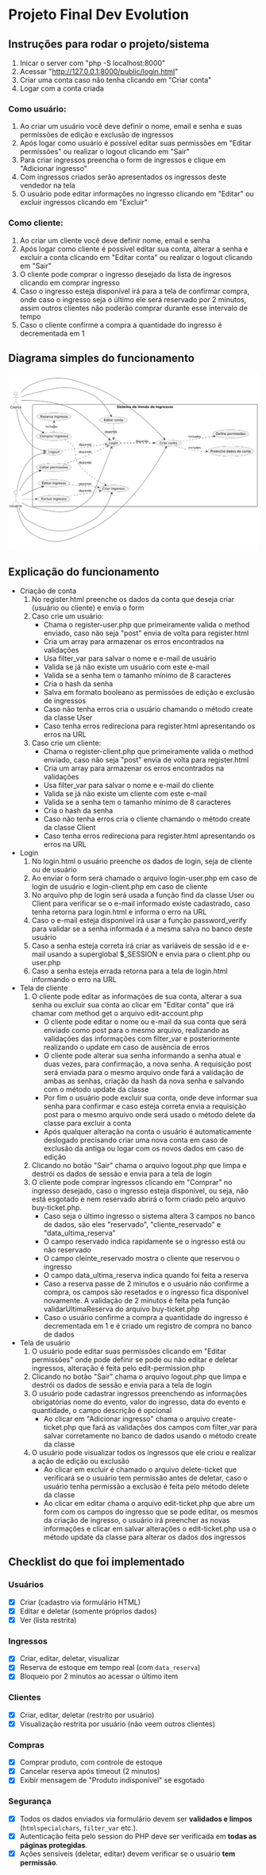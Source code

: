 # Projeto Final Dev Evolution

## Instruções para rodar o projeto/sistema
1. Inicar o server com "php -S localhost:8000"
2. Acessar "http://127.0.0.1:8000/public/login.html"
3. Criar uma conta caso não tenha clicando em "Criar conta"
4. Logar com a conta criada

### Como usuário:
1. Ao criar um usuário você deve definir o nome, email e senha e suas permissões de edição e exclusão de ingressos
2. Após logar como usuário é possível editar suas permissões em "Editar permissões" ou realizar o logout clicando em "Sair"
3. Para criar ingressos preencha o form de ingressos e clique em "Adicionar ingresso"
4. Com ingressos criados serão apresentados os ingressos deste vendedor na tela
5. O usuário pode editar informações no ingresso clicando em "Editar" ou excluir ingressos clicando em "Excluir"

### Como cliente:
1. Ao criar um cliente você deve definir nome, email e senha
2. Após logar como cliente é possível editar sua conta, alterar a senha e excluir a conta clicando em "Editar conta" ou realizar o logout clicando em "Sair"
3. O cliente pode comprar o ingresso desejado da lista de ingresos clicando em comprar ingresso
4. Caso o ingresso esteja disponível irá para a tela de confirmar compra, onde caso o ingresso seja o último ele será reservado por 2 minutos, assim outros clientes não poderão comprar durante esse intervalo de tempo
5. Caso o cliente confirme a compra a quantidade do ingresso é decrementada em 1

## Diagrama simples do funcionamento
![Diagrama de casos de uso](./img/diagrama.png)

## Explicação do funcionamento
- Criação de conta
    1. No register.html preenche os dados da conta que deseja criar (usuário ou cliente) e envia o form
    2. Caso crie um usuário:
        - Chama o register-user.php que primeiramente valida o method enviado, caso não seja "post" envia de volta para register.html
        - Cria um array para armazenar os erros encontrados na validações
        - Usa filter_var para salvar o nome e e-mail de usuário
        - Valida se já não existe um usuário com este e-mail
        - Valida se a senha tem o tamanho mínimo de 8 caracteres 
        - Cria o hash da senha
        - Salva em formato booleano as permissões de edição e exclusão de ingressos
        - Caso não tenha erros cria o usuário chamando o método create da classe User
        - Caso tenha erros redireciona para register.html apresentando os erros na URL
    3. Caso crie um cliente:
        - Chama o register-client.php que primeiramente valida o method enviado, caso não seja "post" envia de volta para register.html
        - Cria um array para armazenar os erros encontrados na validações
        - Usa filter_var para salvar o nome e e-mail do cliente
        - Valida se já não existe um cliente com este e-mail
        - Valida se a senha tem o tamanho mínimo de 8 caracteres 
        - Cria o hash da senha
        - Caso não tenha erros cria o cliente chamando o método create da classe Client
        - Caso tenha erros redireciona para register.html apresentando os erros na URL
- Login
    1. No login.html o usuário preenche os dados de login, seja de cliente ou de usuário 
    2. Ao enviar o form será chamado o arquivo login-user.php em caso de login de usuário e login-client.php em caso de cliente
    3. No arquivo php de login será usada a função find da classe User ou Client para verificar se o e-mail informado existe cadastrado, caso tenha retorna para login.html e informa o erro na URL
    4. Caso o e-mail esteja disponível irá usar a função password_verify para validar se a senha informada é a mesma salva no banco deste usuário
    5. Caso a senha esteja correta irá criar as variáveis de sessão id e e-mail usando a superglobal $_SESSION e envia para o client.php ou user.php
    6. Caso a senha esteja errada retorna para a tela de login.html informando o erro na URL
- Tela de cliente
    1. O cliente pode editar as informações de sua conta, alterar a sua senha ou excluir sua conta ao clicar em "Editar conta" que irá chamar com method get o arquivo edit-account.php
        - O cliente pode editar o nome ou e-mail da sua conta que será enviado como post para o mesmo arquivo, realizando as validações das informações com filter_var e posteriormente realizando o update em caso de ausência de erros
        - O cliente pode alterar sua senha informando a senha atual e duas vezes, para confirmação, a nova senha. A requisição post será enviada para o mesmo arquivo onde fará a validação de ambas as senhas, criação da hash da nova senha e salvando com o método update da classe
        - Por fim o usuário pode excluir sua conta, onde deve informar sua senha para confirmar e caso esteja correta envia a requisição post para o mesmo arquivo onde será usado o método delete da classe para excluir a conta
        - Após qualquer alteração na conta o usuário é automaticamente deslogado precisando criar uma nova conta em caso de exclusão da antiga ou logar com os novos dados em caso de edição
    2. Clicando no botão "Sair" chama o arquivo logout.php que limpa e destrói os dados de sessão e envia para a tela de login
    3. O cliente pode comprar ingressos clicando em "Comprar" no ingresso desejado, caso o ingresso esteja disponível, ou seja, não está esgotado e nem reservado abrirá o form criado pelo arquivo buy-ticket.php.
        - Caso seja o último ingresso o sistema altera 3 campos no banco de dados, são eles "reservado", "cliente_reservado" e "data_ultima_reserva"
        - O campo reservado indica rapidamente se o ingresso está ou não reservado
        - O campo cleinte_reservado mostra o cliente que reservou o ingresso
        - O campo data_ultima_reserva indica quando foi feita a reserva 
        - Caso a reserva passe de 2 minutos e o usuário não confirme a compra, os campos são resetados e o ingresso fica disponível novamente. A validação de 2 minutos é feita pela função validarUltimaReserva do arquivo buy-ticket.php
        - Caso o usuário confirme a compra a quantidade do ingresso é decrementada em 1 e é criado um registro de compra no banco de dados
- Tela de usuário
    1. O usuário pode editar suas permissões clicando em "Editar permissões" onde pode definir se pode ou não editar e deletar ingressos, alteração é feita pelo edit-permission.php
    2. Clicando no botão "Sair" chama o arquivo logout.php que limpa e destrói os dados de sessão e envia para a tela de login
    3. O usuário pode cadastrar ingressos preenchendo as informações obrigatórias nome do evento, valor do ingresso, data do evento e quantidade, o campo descrição é opcional
        - Ao clicar em "Adicionar ingresso" chama o arquivo create-ticket.php que fará as validações dos campos com filter_var para salvar corretamente no banco de dados usando o método create da classe
    4. O usuário pode visualizar todos os ingressos que ele criou e realizar a ação de edição ou exclusão
        - Ao clicar em excluir é chamado o arquivo delete-ticket que verificará se o usuário tem permissão antes de deletar, caso o usuário tenha permissão a exclusão é feita pelo método delete da classe
        - Ao clicar em editar chama o arquivo edit-ticket.php que abre um form com os campos do ingresso que se pode editar, os mesmos da criação de ingresso, o usuário irá preencher as novas informações e clicar em salvar alterações o edit-ticket.php usa o método update da classe para alterar os dados dos ingressos

## Checklist do que foi implementado
### Usuários

- [X]  Criar (cadastro via formulário HTML)
- [X]  Editar e deletar (somente próprios dados)
- [X]  Ver (lista restrita)

### Ingressos

- [X]  Criar, editar, deletar, visualizar
- [X]  Reserva de estoque em tempo real (com `data_reserva`)
- [X]  Bloqueio por 2 minutos ao acessar o último item

### Clientes

- [X]  Criar, editar, deletar (restrito por usuário)
- [X]  Visualização restrita por usuário (não veem outros clientes)

### Compras

- [X]  Comprar produto, com controle de estoque
- [X]  Cancelar reserva após timeout (2 minutos)
- [X]  Exibir mensagem de "Produto indisponível" se esgotado

### Segurança
- [X]  Todos os dados enviados via formulário devem ser **validados e limpos** (`htmlspecialchars`, `filter_var` etc.).
- [X]  Autenticação feita pelo session do PHP deve ser verificada em **todas as páginas protegidas**.
- [X]  Ações sensíveis (deletar, editar) devem verificar se o usuário **tem permissão**.